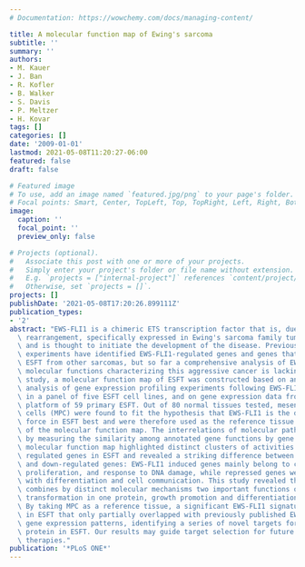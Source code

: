 ```yaml
---
# Documentation: https://wowchemy.com/docs/managing-content/

title: A molecular function map of Ewing's sarcoma
subtitle: ''
summary: ''
authors:
- M. Kauer
- J. Ban
- R. Kofler
- B. Walker
- S. Davis
- P. Meltzer
- H. Kovar
tags: []
categories: []
date: '2009-01-01'
lastmod: 2021-05-08T11:20:27-06:00
featured: false
draft: false

# Featured image
# To use, add an image named `featured.jpg/png` to your page's folder.
# Focal points: Smart, Center, TopLeft, Top, TopRight, Left, Right, BottomLeft, Bottom, BottomRight.
image:
  caption: ''
  focal_point: ''
  preview_only: false

# Projects (optional).
#   Associate this post with one or more of your projects.
#   Simply enter your project's folder or file name without extension.
#   E.g. `projects = ["internal-project"]` references `content/project/deep-learning/index.md`.
#   Otherwise, set `projects = []`.
projects: []
publishDate: '2021-05-08T17:20:26.899111Z'
publication_types:
- '2'
abstract: "EWS-FLI1 is a chimeric ETS transcription factor that is, due to a chromosomal\
  \ rearrangement, specifically expressed in Ewing's sarcoma family tumors (ESFT)\
  \ and is thought to initiate the development of the disease. Previous genomic profiling\
  \ experiments have identified EWS-FLI1-regulated genes and genes that discriminate\
  \ ESFT from other sarcomas, but so far a comprehensive analysis of EWS-FLI1-dependent\
  \ molecular functions characterizing this aggressive cancer is lacking. In this\
  \ study, a molecular function map of ESFT was constructed based on an integrative\
  \ analysis of gene expression profiling experiments following EWS-FLI1 knockdown\
  \ in a panel of five ESFT cell lines, and on gene expression data from the same\
  \ platform of 59 primary ESFT. Out of 80 normal tissues tested, mesenchymal progenitor\
  \ cells (MPC) were found to fit the hypothesis that EWS-FLI1 is the driving transcriptional\
  \ force in ESFT best and were therefore used as the reference tissue for the construction\
  \ of the molecular function map. The interrelations of molecular pathways were visualized\
  \ by measuring the similarity among annotated gene functions by gene sharing. The\
  \ molecular function map highlighted distinct clusters of activities for EWS-FLI1\
  \ regulated genes in ESFT and revealed a striking difference between EWS-FLI1 up-\
  \ and down-regulated genes: EWS-FLI1 induced genes mainly belong to cell cycle regulation,\
  \ proliferation, and response to DNA damage, while repressed genes were associated\
  \ with differentiation and cell communication. This study revealed that EWS-FLI1\
  \ combines by distinct molecular mechanisms two important functions of cellular\
  \ transformation in one protein, growth promotion and differentiation blockage.\
  \ By taking MPC as a reference tissue, a significant EWS-FLI1 signature was discovered\
  \ in ESFT that only partially overlapped with previously published EWS-FLI1-dependent\
  \ gene expression patterns, identifying a series of novel targets for the chimeric\
  \ protein in ESFT. Our results may guide target selection for future ESFT specific\
  \ therapies."
publication: '*PLoS ONE*'
---
```

